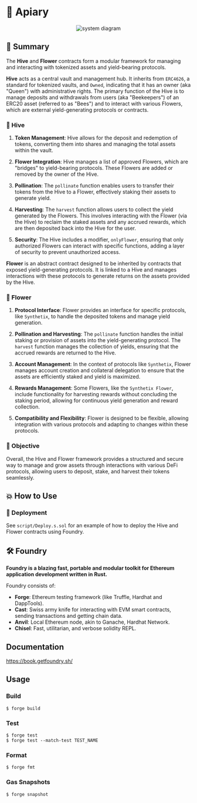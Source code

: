 # 🐝 Apiary

<p align="center">
  <img src="https://github.com/barrasso/based-vault/blob/main/illustrations/system.png" alt="system diagram">
</p>

## 🧩 Summary

The **Hive** and **Flower** contracts form a modular framework for managing and interacting with tokenized assets and yield-bearing protocols.

**Hive** acts as a central vault and management hub. It inherits from `ERC4626`, a standard for tokenized vaults, and `Owned`, indicating that it has an owner (aka "Queen") with administrative rights. The primary function of the Hive is to manage deposits and withdrawals from users (aka "Beekeepers") of an ERC20 asset (referred to as "Bees") and to interact with various Flowers, which are external yield-generating protocols or contracts.

### 🍯 Hive

1. **Token Management**: Hive allows for the deposit and redemption of tokens, converting them into shares and managing the total assets within the vault.

2. **Flower Integration**: Hive manages a list of approved Flowers, which are "bridges" to yield-bearing protocols. These Flowers are added or removed by the owner of the Hive.

3. **Pollination**: The `pollinate` function enables users to transfer their tokens from the Hive to a Flower, effectively staking their assets to generate yield.

4. **Harvesting**: The `harvest` function allows users to collect the yield generated by the Flowers. This involves interacting with the Flower (via the Hive) to reclaim the staked assets and any accrued rewards, which are then deposited back into the Hive for the user.

5. **Security**: The Hive includes a modifier, `onlyFlower`, ensuring that only authorized Flowers can interact with specific functions, adding a layer of security to prevent unauthorized access.

**Flower** is an abstract contract designed to be inherited by contracts that exposed yield-generating protocols. It is linked to a Hive and manages interactions with these protocols to generate returns on the assets provided by the Hive.

### 🌷 Flower

1. **Protocol Interface**: Flower provides an interface for specific protocols, like `Synthetix`, to handle the deposited tokens and manage yield generation.

2. **Pollination and Harvesting**: The `pollinate` function handles the initial staking or provision of assets into the yield-generating protocol. The `harvest` function manages the collection of yields, ensuring that the accrued rewards are returned to the Hive.

3. **Account Management**: In the context of protocols like `Synthetix`, Flower manages account creation and collateral delegation to ensure that the assets are efficiently staked and yield is maximized.

4. **Rewards Management**: Some Flowers, like the `Synthetix Flower`, include functionality for harvesting rewards without concluding the staking period, allowing for continuous yield generation and reward collection.

5. **Compatibility and Flexibility**: Flower is designed to be flexible, allowing integration with various protocols and adapting to changes within these protocols.

### 🎯 Objective

Overall, the Hive and Flower framework provides a structured and secure way to manage and grow assets through interactions with various DeFi protocols, allowing users to deposit, stake, and harvest their tokens seamlessly.

## 💥 How to Use

### 🚀 Deployment

See `script/Deploy.s.sol` for an example of how to deploy the Hive and Flower contracts using Foundry.

## 🛠️ Foundry

**Foundry is a blazing fast, portable and modular toolkit for Ethereum application development written in Rust.**

Foundry consists of:

-   **Forge**: Ethereum testing framework (like Truffle, Hardhat and DappTools).
-   **Cast**: Swiss army knife for interacting with EVM smart contracts, sending transactions and getting chain data.
-   **Anvil**: Local Ethereum node, akin to Ganache, Hardhat Network.
-   **Chisel**: Fast, utilitarian, and verbose solidity REPL.

## Documentation

https://book.getfoundry.sh/

## Usage

### Build

```shell
$ forge build
```

### Test

```shell
$ forge test
$ forge test --match-test TEST_NAME
```

### Format

```shell
$ forge fmt
```

### Gas Snapshots

```shell
$ forge snapshot
```
